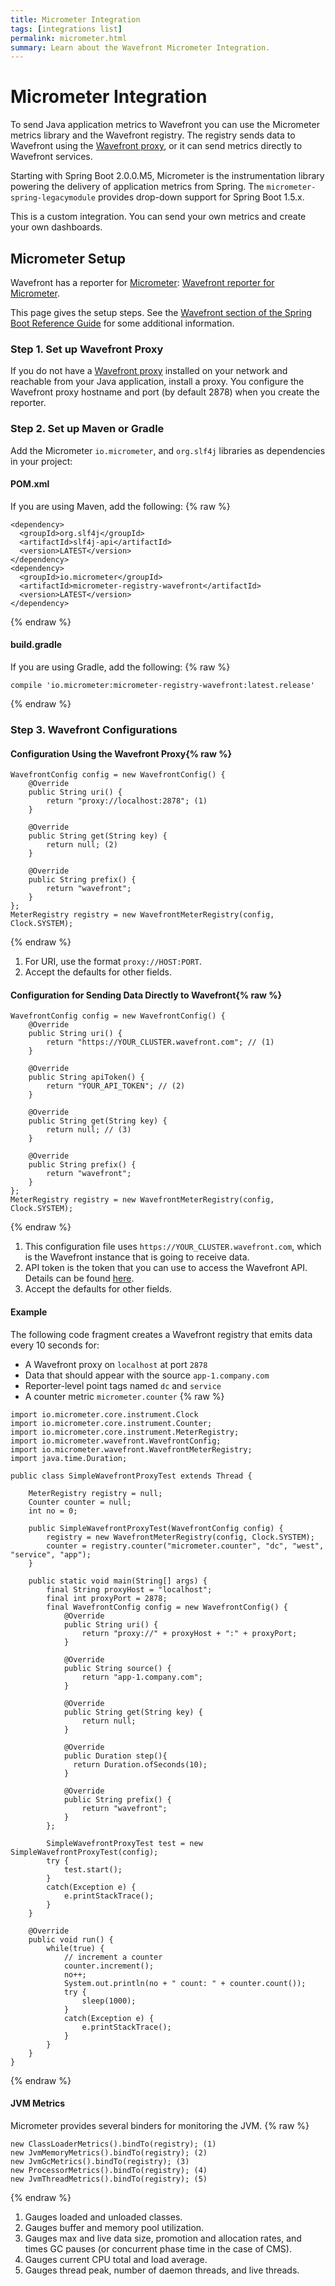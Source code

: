 ```yaml
---
title: Micrometer Integration
tags: [integrations list]
permalink: micrometer.html
summary: Learn about the Wavefront Micrometer Integration.
---
```

# Micrometer Integration

To send Java application metrics to Wavefront you can use the Micrometer metrics library and the Wavefront registry. The registry sends data to Wavefront using the [Wavefront proxy](https://docs.wavefront.com/proxies.html), or it can send metrics directly to Wavefront services.

Starting with Spring Boot 2.0.0.M5, Micrometer is the instrumentation library powering the delivery of application metrics from Spring. The `micrometer-spring-legacymodule` provides drop-down support for Spring Boot 1.5.x.

This is a custom integration. You can send your own metrics and create your own dashboards.

## Micrometer Setup

Wavefront has a reporter for [Micrometer](http://micrometer.io/docs/registry/wavefront): [Wavefront reporter for Micrometer](https://github.com/micrometer-metrics/micrometer).

This page gives the setup steps. See the [Wavefront section of the Spring Boot Reference Guide](https://docs.spring.io/spring-boot/docs/current/reference/htmlsingle/#production-ready-metrics-export-wavefront) for some additional information.  



### Step 1. Set up Wavefront Proxy

If you do not have a [Wavefront proxy](https://docs.wavefront.com/proxies.html) installed on your network and reachable from your Java application, install a proxy. You configure the Wavefront proxy hostname and port (by default 2878) when you create the reporter.

### Step 2. Set up Maven or Gradle

Add the Micrometer `io.micrometer`, and `org.slf4j` libraries as dependencies in your project:

#### POM.xml
If you are using Maven, add the following:
{% raw %}
```
<dependency>
  <groupId>org.slf4j</groupId>
  <artifactId>slf4j-api</artifactId>
  <version>LATEST</version>
</dependency>
<dependency>
  <groupId>io.micrometer</groupId>
  <artifactId>micrometer-registry-wavefront</artifactId>
  <version>LATEST</version>
</dependency>
```
{% endraw %}

#### build.gradle
If you are using Gradle, add the following:
{% raw %}
```
compile 'io.micrometer:micrometer-registry-wavefront:latest.release'
```
{% endraw %}

### Step 3. Wavefront Configurations

#### Configuration Using the Wavefront Proxy{% raw %}
```
WavefrontConfig config = new WavefrontConfig() {
    @Override
    public String uri() {
        return "proxy://localhost:2878"; (1)
    }

    @Override
    public String get(String key) {
        return null; (2)
    }

    @Override
    public String prefix() {
        return "wavefront";
    }
};
MeterRegistry registry = new WavefrontMeterRegistry(config, Clock.SYSTEM);
```
{% endraw %}
  1. For URI, use the format `proxy://HOST:PORT`.
  2. Accept the defaults for other fields.

#### Configuration for Sending Data Directly to Wavefront{% raw %}
```
WavefrontConfig config = new WavefrontConfig() {
    @Override
    public String uri() {
        return "https://YOUR_CLUSTER.wavefront.com"; // (1)
    }

    @Override
    public String apiToken() {
        return "YOUR_API_TOKEN"; // (2)
    }

    @Override
    public String get(String key) {
        return null; // (3)
    }

    @Override
    public String prefix() {
        return "wavefront";
    }
};
MeterRegistry registry = new WavefrontMeterRegistry(config, Clock.SYSTEM);
```
{% endraw %}
  1. This configuration file uses `https://YOUR_CLUSTER.wavefront.com`, which is the Wavefront instance that is going to receive data.
  2. API token is the token that you can use to access the Wavefront API. Details can be found [here](https://docs.wavefront.com/wavefront_api.html#invoking-the-api).
  3. Accept the defaults for other fields.

#### Example

The following code fragment creates a Wavefront registry that emits data every 10 seconds for:

- A Wavefront proxy on `localhost` at port `2878`
- Data that should appear with the source `app-1.company.com`
- Reporter-level point tags named `dc` and `service`
- A counter metric `micrometer.counter`
{% raw %}
```
import io.micrometer.core.instrument.Clock
import io.micrometer.core.instrument.Counter;
import io.micrometer.core.instrument.MeterRegistry;
import io.micrometer.wavefront.WavefrontConfig;
import io.micrometer.wavefront.WavefrontMeterRegistry;
import java.time.Duration;

public class SimpleWavefrontProxyTest extends Thread {

    MeterRegistry registry = null;
    Counter counter = null;
    int no = 0;

    public SimpleWavefrontProxyTest(WavefrontConfig config) {
        registry = new WavefrontMeterRegistry(config, Clock.SYSTEM);
        counter = registry.counter("micrometer.counter", "dc", "west", "service", "app");
    }

    public static void main(String[] args) {
        final String proxyHost = "localhost";
        final int proxyPort = 2878;
        final WavefrontConfig config = new WavefrontConfig() {
            @Override
            public String uri() {
                return "proxy://" + proxyHost + ":" + proxyPort;
            }

            @Override
            public String source() {
                return "app-1.company.com";
            }

            @Override
            public String get(String key) {
                return null;
            }

            @Override
            public Duration step(){
              return Duration.ofSeconds(10);
            }

            @Override
            public String prefix() {
                return "wavefront";
            }
        };

        SimpleWavefrontProxyTest test = new SimpleWavefrontProxyTest(config);
        try {
            test.start();
        }
        catch(Exception e) {
            e.printStackTrace();
        }
    }

    @Override
    public void run() {
        while(true) {
            // increment a counter
            counter.increment();
            no++;
            System.out.println(no + " count: " + counter.count());
            try {
                sleep(1000);
            }
            catch(Exception e) {
                e.printStackTrace();
            }
        }
    }
}
```
{% endraw %}

#### JVM Metrics

Micrometer provides several binders for monitoring the JVM.
{% raw %}
```
new ClassLoaderMetrics().bindTo(registry); (1)
new JvmMemoryMetrics().bindTo(registry); (2)
new JvmGcMetrics().bindTo(registry); (3)
new ProcessorMetrics().bindTo(registry); (4)
new JvmThreadMetrics().bindTo(registry); (5)
```
{% endraw %}
  1. Gauges loaded and unloaded classes.
  2. Gauges buffer and memory pool utilization.
  3. Gauges max and live data size, promotion and allocation rates, and times GC pauses (or concurrent phase time in the case of CMS).
  4. Gauges current CPU total and load average.
  5. Gauges thread peak, number of daemon threads, and live threads.

